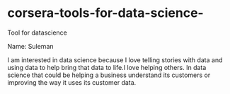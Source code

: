 # corsera-tools-for-data-science-
Tool for datascience
 

Name: Suleman 
      


I am interested in data science because I love telling stories with data and using data to help bring that data to life.I love helping others. In data science that could be helping a business understand its customers or improving the way it uses its customer data.

